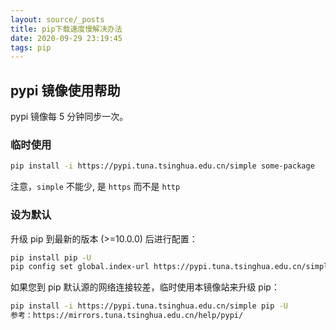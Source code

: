 ```yaml
---
layout: source/_posts
title: pip下载速度慢解决办法
date: 2020-09-29 23:19:45
tags: pip
---
```


## pypi 镜像使用帮助

pypi 镜像每 5 分钟同步一次。

### 临时使用

```bash
pip install -i https://pypi.tuna.tsinghua.edu.cn/simple some-package
```

注意，`simple` 不能少, 是 `https` 而不是 `http`

### 设为默认

升级 pip 到最新的版本 (>=10.0.0) 后进行配置：

```bash
pip install pip -U
pip config set global.index-url https://pypi.tuna.tsinghua.edu.cn/simple
```

如果您到 pip 默认源的网络连接较差，临时使用本镜像站来升级 pip：

```bash
pip install -i https://pypi.tuna.tsinghua.edu.cn/simple pip -U
参考：https://mirrors.tuna.tsinghua.edu.cn/help/pypi/
```